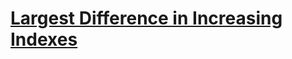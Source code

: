 # [Largest Difference in Increasing Indexes](https://www.codewars.com/kata/52503c77e5b972f21600000e)